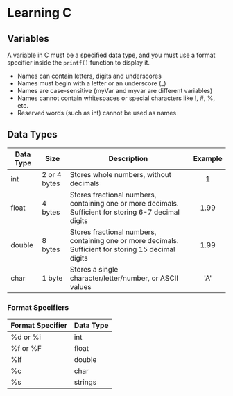 # Learning C

## Variables

A variable in C must be a specified data type, and you must use a format specifier inside the `printf()` function to display it.

- Names can contain letters, digits and underscores
- Names must begin with a letter or an underscore (\_)
- Names are case-sensitive (myVar and myvar are different variables)
- Names cannot contain whitespaces or special characters like !, #, %, etc.
- Reserved words (such as int) cannot be used as names

## Data Types

| Data Type | Size         | Description                                                                                           | Example |
| --------- | ------------ | ----------------------------------------------------------------------------------------------------- | :-----: |
| int       | 2 or 4 bytes | Stores whole numbers, without decimals                                                                |    1    |
| float     | 4 bytes      | Stores fractional numbers, containing one or more decimals. Sufficient for storing 6-7 decimal digits |  1.99   |
| double    | 8 bytes      | Stores fractional numbers, containing one or more decimals. Sufficient for storing 15 decimal digits  |  1.99   |
| char      | 1 byte       | Stores a single character/letter/number, or ASCII values                                              |   'A'   |

### Format Specifiers

| Format Specifier | Data Type |
| ---------------- | --------- |
| %d or %i         | int       |
| %f or %F         | float     |
| %lf              | double    |
| %c               | char      |
| %s               | strings   |
